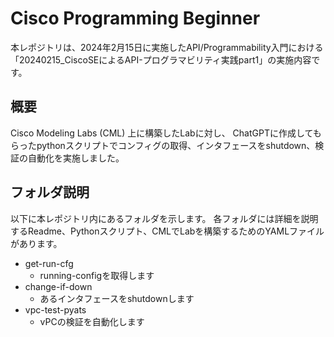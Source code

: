 # Cisco Programming Beginner

本レポジトリは、2024年2月15日に実施したAPI/Programmability入門における
「20240215_CiscoSEによるAPI-プログラマビリティ実践part1」の実施内容です。

## 概要
Cisco Modeling Labs (CML) 上に構築したLabに対し、
ChatGPTに作成してもらったpythonスクリプトでコンフィグの取得、インタフェースをshutdown、検証の自動化を実施しました。

## フォルダ説明
以下に本レポジトリ内にあるフォルダを示します。
各フォルダには詳細を説明するReadme、Pythonスクリプト、CMLでLabを構築するためのYAMLファイルがあります。
- get-run-cfg
  - running-configを取得します
- change-if-down
  - あるインタフェースをshutdownします
- vpc-test-pyats
  - vPCの検証を自動化します
